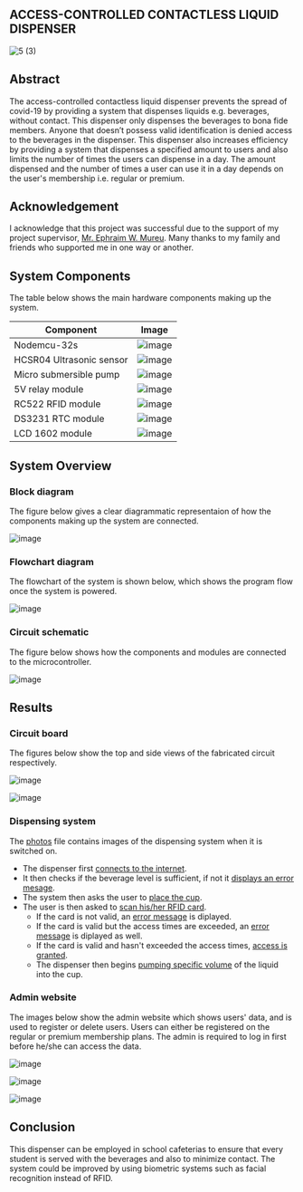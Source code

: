 ## ACCESS-CONTROLLED CONTACTLESS LIQUID DISPENSER ##

![5 (3)](https://user-images.githubusercontent.com/96857630/152687689-c1e8f8f4-893e-4e1f-a738-a38d30f3f89e.jpg)



## Abstract ##
The access-controlled contactless liquid dispenser prevents the spread of covid-19 by providing a system that dispenses liquids e.g. beverages, without contact. This dispenser only dispenses the beverages to bona fide members. Anyone that doesn’t possess valid identification is denied access to the beverages in the dispenser. This dispenser also increases efficiency by providing a system that dispenses a specified amount to users and also limits the number of times the users can dispense in a day. The amount dispensed and the number of times a user can use it in a day depends on the user's membership i.e. regular or premium.

## Acknowledgement ##
I acknowledge that this project was successful due to the support of my project supervisor, [Mr. Ephraim W. Mureu](https://www.linkedin.com/in/ephraim-w-mureu-41895b43/). Many thanks to my family and friends who supported me in one way or another.


## System Components ##
The table below shows the main hardware components making up the system.

Component     | Image
------------- | -------------
Nodemcu-32s  | ![image](https://user-images.githubusercontent.com/96857630/152630669-5feaf0a7-669a-46d0-9adc-9d407f35d67b.png)
HCSR04 Ultrasonic sensor  |  ![image](https://user-images.githubusercontent.com/96857630/152630705-16a4d3e8-c59e-495d-b7b0-be8341678737.png) 
Micro submersible pump  |  ![image](https://user-images.githubusercontent.com/96857630/152630731-abd02838-afbb-4f53-93bd-caa93f507f09.png) 
5V relay module |  ![image](https://user-images.githubusercontent.com/96857630/152630746-3850d9c5-58a7-471a-80a7-6e032fb4d034.png)
RC522 RFID module  |  ![image](https://user-images.githubusercontent.com/96857630/152630761-67278db7-437a-40c7-9cc9-3b80c3a78a20.png)
DS3231 RTC module  |  ![image](https://user-images.githubusercontent.com/96857630/152630779-726cec53-72f5-4b9c-a9eb-c88b3c79737b.png)
LCD 1602 module  |  ![image](https://user-images.githubusercontent.com/96857630/152630800-55ddd680-6070-47c4-9025-6dabb2e35fd1.png)

## System Overview ##

### Block diagram ###
The figure below gives a clear diagrammatic representaion of how the components making up the system are connected.

![image](https://user-images.githubusercontent.com/96857630/152321292-e1de0f70-d5d4-4fda-a2a2-490bd74d38b1.png)

### Flowchart diagram ###
The flowchart of the system is shown below, which shows the program flow once the system is powered.

![image](https://user-images.githubusercontent.com/96857630/152321427-593299c8-ca8c-4600-ac3b-6e6dbaf529b2.png)




### Circuit schematic ###
The figure below shows how the components and modules are connected to the microcontroller.

![image](https://user-images.githubusercontent.com/96857630/152321563-5286e7a3-564b-4fc3-9a64-ddec8f4da5fd.png)

## Results ##
### Circuit board ###
The figures below show the top and side views of the fabricated circuit respectively.
             

 ![image](https://user-images.githubusercontent.com/96857630/152342291-fc9d119f-da30-4b3c-a6cb-e2a52402f220.png)
 
 

 
 ![image](https://user-images.githubusercontent.com/96857630/152342837-43888c3f-7b59-47e3-9a83-4054d1606926.png)
 

### Dispensing system ###
The [photos](https://github.com/davidmutinda/Access-controlled-contactless-liquid-dispenser/tree/main/Photos) file contains images of the dispensing system when it is switched on.
* The dispenser first [connects to the internet](https://github.com/davidmutinda/Access-controlled-contactless-liquid-dispenser/blob/main/Photos/Successful%20process/1.jpg).
* It then checks if the beverage level is sufficient, if not it [displays an error mesage](https://github.com/davidmutinda/Access-controlled-contactless-liquid-dispenser/blob/main/Photos/Beverage%20level%20low.jpg).
* The system then asks the user to [place the cup](https://github.com/davidmutinda/Access-controlled-contactless-liquid-dispenser/blob/main/Photos/Successful%20process/2.jpg). 
* The user is then asked to [scan his/her RFID card](https://github.com/davidmutinda/Access-controlled-contactless-liquid-dispenser/blob/main/Photos/Successful%20process/3.jpg).
   * If the card is not valid, an [error message](https://github.com/davidmutinda/Access-controlled-contactless-liquid-dispenser/blob/main/Photos/Invalid%20RFID%20card.jpg) is diplayed. 
   * If the card is valid but the access times are exceeded, an [error message](https://github.com/davidmutinda/Access-controlled-contactless-liquid-dispenser/blob/main/Photos/Exceeded%20access%20times.jpg) is diplayed as well. 
   * If the card is valid and hasn't exceeded the access times, [access is granted](https://github.com/davidmutinda/Access-controlled-contactless-liquid-dispenser/blob/main/Photos/Successful%20process/4.jpg). 
   * The dispenser then begins [pumping specific volume](https://github.com/davidmutinda/Access-controlled-contactless-liquid-dispenser/blob/main/Photos/Successful%20process/5.jpg) of the liquid into the cup.


### Admin website ###
The images below show the admin website which shows users' data, and is used to register or delete users. Users can either be registered on the regular or premium membership plans. The admin is required to log in first before he/she can access the data.

 ![image](https://user-images.githubusercontent.com/96857630/152342689-727585c1-0edc-4e4f-a8d0-7840ccad9aa1.png)
 
 ![image](https://user-images.githubusercontent.com/96857630/152344950-650cb6f7-c27a-44e1-bd6a-6f6090c2d2f0.png)
 
 ![image](https://user-images.githubusercontent.com/96857630/152630572-5594cdf2-d666-4c8c-948e-d38b7a4b8086.png)





## Conclusion ##
 This dispenser can be employed in school cafeterias to ensure that every student is served with the beverages and also to minimize contact. The system could be improved by using biometric systems such as facial recognition instead of RFID.


